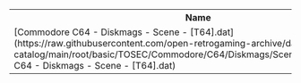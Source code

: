 <table>
<tr><th>Name</th><th>Size</th></tr>
<tr><td>[Commodore C64 - Diskmags - Scene - [T64].dat](https://raw.githubusercontent.com/open-retrogaming-archive/dat-catalog/main/root/basic/TOSEC/Commodore/C64/Diskmags/Scene/[T64]/Commodore C64 - Diskmags - Scene - [T64].dat)</td><td>181834</td></tr>
</table>
